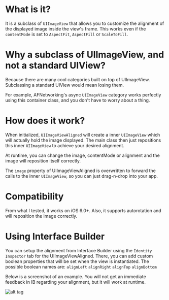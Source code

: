 What is it?
===========

It is a subclass of `UIImageView` that allows you to customize the alignment of the displayed image inside the view's frame.
This works even if the `contentMode` is set to `AspectFit`, `AspectFill` or `ScaleToFill`.


Why a subclass of UIImageView, and not a standard UIView?
=========================================================
Because there are many cool categories built on top of UIImageView. Subclassing a standard UIView would mean losing them.

For example, AFNetworking's async `UIImageView` category works perfectly using this container class, and you don't have to worry about a thing.


How does it work?
=================
When initialized, `UIImageViewAligned` will create a inner `UIImageView` which will actually hold the image displayed. 
The main class then just repositions this inner `UIImageView` to achieve your desired alignment.

At runtime, you can change the image, contentMode or alignment and the image will reposition itself correctly.

The `image` property of UIImageViewAligned is overwritten to forward the calls to the inner `UIImageView`, so you can just drag-n-drop into your app.

Compatibility
=============
From what I tested, it works on iOS 6.0+.
Also, it supports autorotation and will reposition the image correctly.

Using Interface Builder
=======================
You can setup the alignment from Interface Builder using the `Identity Inspector` tab for the UIImageViewAligned.
There, you can add custom boolean properties that will be set when the view is instantiated.
The possible boolean names are:
`alignLeft`
`alignRight`
`alignTop`
`alignBottom`

Below is a screenshot of an example. You will not get an immediate feedback in IB regarding your alignment, but it will work at runtime.

![alt tag](https://raw.github.com/reydanro/UIImageViewAligned/master/docs/IBsetup.png)
